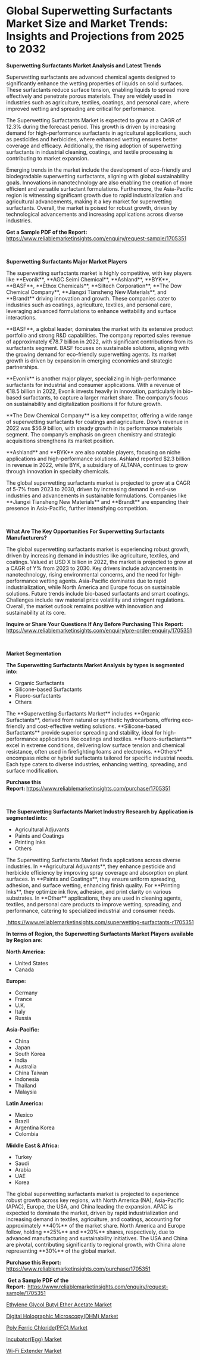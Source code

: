 <p><h1>Global Superwetting Surfactants Market Size and Market Trends: Insights and Projections from 2025 to 2032</h1></p><p><strong>Superwetting Surfactants Market Analysis and Latest Trends</strong></p>
<p><p>Superwetting surfactants are advanced chemical agents designed to significantly enhance the wetting properties of liquids on solid surfaces. These surfactants reduce surface tension, enabling liquids to spread more effectively and penetrate porous materials. They are widely used in industries such as agriculture, textiles, coatings, and personal care, where improved wetting and spreading are critical for performance.</p><p>The Superwetting Surfactants Market is expected to grow at a CAGR of 12.3% during the forecast period. This growth is driven by increasing demand for high-performance surfactants in agricultural applications, such as pesticides and herbicides, where enhanced wetting ensures better coverage and efficacy. Additionally, the rising adoption of superwetting surfactants in industrial cleaning, coatings, and textile processing is contributing to market expansion.</p><p>Emerging trends in the market include the development of eco-friendly and biodegradable superwetting surfactants, aligning with global sustainability goals. Innovations in nanotechnology are also enabling the creation of more efficient and versatile surfactant formulations. Furthermore, the Asia-Pacific region is witnessing significant growth due to rapid industrialization and agricultural advancements, making it a key market for superwetting surfactants. Overall, the market is poised for robust growth, driven by technological advancements and increasing applications across diverse industries.</p></p>
<p><strong>Get a Sample PDF of the Report:&nbsp;</strong> <a href="https://www.reliablemarketinsights.com/enquiry/request-sample/1705351?utm_campaign=2013&utm_medium=2&utm_source=Github&utm_content=ia&utm_term=26012025&utm_id=superwetting-surfactants">https://www.reliablemarketinsights.com/enquiry/request-sample/1705351</a></p>
<p>&nbsp;</p>
<p><strong>Superwetting Surfactants Major Market Players</strong></p>
<p><p>The superwetting surfactants market is highly competitive, with key players like **Evonik**, **AGC Seimi Chemical**, **Ashland**, **BYK**, **BASF**, **Ethox Chemicals**, **Siltech Corporation**, **The Dow Chemical Company**, **Jiangxi Tiansheng New Materials**, and **Brandt** driving innovation and growth. These companies cater to industries such as coatings, agriculture, textiles, and personal care, leveraging advanced formulations to enhance wettability and surface interactions.</p><p>**BASF**, a global leader, dominates the market with its extensive product portfolio and strong R&D capabilities. The company reported sales revenue of approximately €78.7 billion in 2022, with significant contributions from its surfactants segment. BASF focuses on sustainable solutions, aligning with the growing demand for eco-friendly superwetting agents. Its market growth is driven by expansion in emerging economies and strategic partnerships.</p><p>**Evonik** is another major player, specializing in high-performance surfactants for industrial and consumer applications. With a revenue of €18.5 billion in 2022, Evonik invests heavily in innovation, particularly in bio-based surfactants, to capture a larger market share. The company’s focus on sustainability and digitalization positions it for future growth.</p><p>**The Dow Chemical Company** is a key competitor, offering a wide range of superwetting surfactants for coatings and agriculture. Dow’s revenue in 2022 was $56.9 billion, with steady growth in its performance materials segment. The company’s emphasis on green chemistry and strategic acquisitions strengthens its market position.</p><p>**Ashland** and **BYK** are also notable players, focusing on niche applications and high-performance solutions. Ashland reported $2.3 billion in revenue in 2022, while BYK, a subsidiary of ALTANA, continues to grow through innovation in specialty chemicals.</p><p>The global superwetting surfactants market is projected to grow at a CAGR of 5-7% from 2023 to 2030, driven by increasing demand in end-use industries and advancements in sustainable formulations. Companies like **Jiangxi Tiansheng New Materials** and **Brandt** are expanding their presence in Asia-Pacific, further intensifying competition.</p></p>
<p>&nbsp;</p>
<p><strong>What Are The Key Opportunities For Superwetting Surfactants Manufacturers?</strong></p>
<p><p>The global superwetting surfactants market is experiencing robust growth, driven by increasing demand in industries like agriculture, textiles, and coatings. Valued at USD X billion in 2022, the market is projected to grow at a CAGR of Y% from 2023 to 2030. Key drivers include advancements in nanotechnology, rising environmental concerns, and the need for high-performance wetting agents. Asia-Pacific dominates due to rapid industrialization, while North America and Europe focus on sustainable solutions. Future trends include bio-based surfactants and smart coatings. Challenges include raw material price volatility and stringent regulations. Overall, the market outlook remains positive with innovation and sustainability at its core.</p></p>
<p><strong>Inquire or Share Your Questions If Any Before Purchasing This Report:</strong> <a href="https://www.reliablemarketinsights.com/enquiry/pre-order-enquiry/1705351?utm_campaign=2013&utm_medium=2&utm_source=Github&utm_content=ia&utm_term=26012025&utm_id=superwetting-surfactants">https://www.reliablemarketinsights.com/enquiry/pre-order-enquiry/1705351</a></p>
<p>&nbsp;</p>
<p><strong>Market Segmentation</strong></p>
<p><strong>The Superwetting Surfactants Market Analysis by types is segmented into:</strong></p>
<p><ul><li>Organic Surfactants</li><li>Silicone-based Surfactants</li><li>Fluoro-surfactants</li><li>Others</li></ul></p>
<p><p>The **Superwetting Surfactants Market** includes **Organic Surfactants**, derived from natural or synthetic hydrocarbons, offering eco-friendly and cost-effective wetting solutions. **Silicone-based Surfactants** provide superior spreading and stability, ideal for high-performance applications like coatings and textiles. **Fluoro-surfactants** excel in extreme conditions, delivering low surface tension and chemical resistance, often used in firefighting foams and electronics. **Others** encompass niche or hybrid surfactants tailored for specific industrial needs. Each type caters to diverse industries, enhancing wetting, spreading, and surface modification.</p></p>
<p><strong>Purchase this Report:&nbsp;</strong><a href="https://www.reliablemarketinsights.com/purchase/1705351?utm_campaign=2013&utm_medium=2&utm_source=Github&utm_content=ia&utm_term=26012025&utm_id=superwetting-surfactants">https://www.reliablemarketinsights.com/purchase/1705351</a></p>
<p>&nbsp;</p>
<p><strong>The Superwetting Surfactants Market Industry Research by Application is segmented into:</strong></p>
<p><ul><li>Agricultural Adjuvants</li><li>Paints and Coatings</li><li>Printing Inks</li><li>Others</li></ul></p>
<p><p>The Superwetting Surfactants Market finds applications across diverse industries. In **Agricultural Adjuvants**, they enhance pesticide and herbicide efficiency by improving spray coverage and absorption on plant surfaces. In **Paints and Coatings**, they ensure uniform spreading, adhesion, and surface wetting, enhancing finish quality. For **Printing Inks**, they optimize ink flow, adhesion, and print clarity on various substrates. In **Other** applications, they are used in cleaning agents, textiles, and personal care products to improve wetting, spreading, and performance, catering to specialized industrial and consumer needs.</p></p>
<p><a href="https://www.reliablemarketinsights.com/superwetting-surfactants-r1705351?utm_campaign=2013&utm_medium=2&utm_source=Github&utm_content=ia&utm_term=26012025&utm_id=superwetting-surfactants">&nbsp;https://www.reliablemarketinsights.com/superwetting-surfactants-r1705351</a></p>
<p><strong>In terms of Region, the Superwetting Surfactants Market Players available by Region are:</strong></p>
<p>
    <p> <strong> North America: </strong>
        <ul>
            <li>United States</li>
            <li>Canada</li>
        </ul>
        </p> 
    <p> <strong> Europe: </strong>
        <ul>
            <li>Germany</li>
            <li>France</li>
            <li>U.K.</li>
            <li>Italy</li>
            <li>Russia</li>
        </ul>
        </p> 
    <p> <strong> Asia-Pacific: </strong>
        <ul>
            <li>China</li>
            <li>Japan</li>
            <li>South Korea</li>
            <li>India</li>
            <li>Australia</li>
            <li>China Taiwan</li>
            <li>Indonesia</li>
            <li>Thailand</li>
            <li>Malaysia</li>
        </ul>
        </p> 
    <p> <strong> Latin America: </strong>
        <ul>
            <li>Mexico</li>
            <li>Brazil</li>
            <li>Argentina Korea</li>
            <li>Colombia</li>
        </ul>
        </p> 
    <p> <strong> Middle East & Africa: </strong>
        <ul>
            <li>Turkey</li>
            <li>Saudi</li>
            <li>Arabia</li>
            <li>UAE</li>
            <li>Korea</li>
        </ul>
    </p>
    </p>
<p><p>The global superwetting surfactants market is projected to experience robust growth across key regions, with North America (NA), Asia-Pacific (APAC), Europe, the USA, and China leading the expansion. APAC is expected to dominate the market, driven by rapid industrialization and increasing demand in textiles, agriculture, and coatings, accounting for approximately **40%** of the market share. North America and Europe follow, holding **25%** and **20%** shares, respectively, due to advanced manufacturing and sustainability initiatives. The USA and China are pivotal, contributing significantly to regional growth, with China alone representing **30%** of the global market.</p></p>
<p><strong>Purchase this Report: </strong><a href="https://www.reliablemarketinsights.com/purchase/1705351?utm_campaign=2013&utm_medium=2&utm_source=Github&utm_content=ia&utm_term=26012025&utm_id=superwetting-surfactants">https://www.reliablemarketinsights.com/purchase/1705351</a></p>
<p>&nbsp;<strong>Get a Sample PDF of the Report:&nbsp;&nbsp;</strong><a href="https://www.reliablemarketinsights.com/enquiry/request-sample/1705351?utm_campaign=2013&utm_medium=2&utm_source=Github&utm_content=ia&utm_term=26012025&utm_id=superwetting-surfactants">https://www.reliablemarketinsights.com/enquiry/request-sample/1705351</a></p>
<p><strong></strong></p>
<p><p><a href="https://github.com/leyesamilej/Market-Research-Report-List-1/blob/main/ethylene-glycol-butyl-ether-acetate-market.md?utm_campaign=2013&utm_medium=2&utm_source=Github&utm_content=ia&utm_term=26012025&utm_id=superwetting-surfactants">Ethylene Glycol Butyl Ether Acetate Market</a></p><p><a href="https://www.linkedin.com/pulse/remarkable-cagr-58-research-thoroughly-analyzes-value-market-i6tye?utm_campaign=2013&utm_medium=2&utm_source=Github&utm_content=ia&utm_term=26012025&utm_id=superwetting-surfactants">Digital Holographic Microscopy(DHM) Market</a></p><p><a href="https://www.linkedin.com/pulse/poly-ferric-chloridepfc-market-research-report-2025-2032-forecasted-u1dyc?utm_campaign=2013&utm_medium=2&utm_source=Github&utm_content=ia&utm_term=26012025&utm_id=superwetting-surfactants">Poly Ferric Chloride(PFC) Market</a></p><p><a href="https://www.linkedin.com/pulse/evaluating-profitability-growth-incubatoregg-market-insights-zjasc?utm_campaign=2013&utm_medium=2&utm_source=Github&utm_content=ia&utm_term=26012025&utm_id=superwetting-surfactants">Incubator(Egg) Market</a></p><p><a href="https://www.linkedin.com/pulse/wi-fi-extender-market-study-provides-key-insights-projected-cagr-qucvf?utm_campaign=2013&utm_medium=2&utm_source=Github&utm_content=ia&utm_term=26012025&utm_id=superwetting-surfactants">Wi-Fi Extender Market</a></p></p>